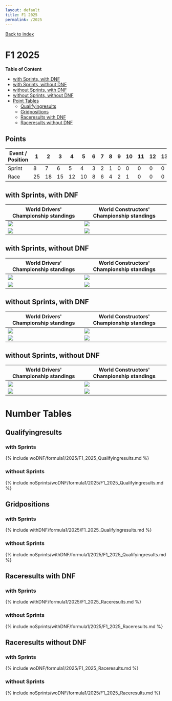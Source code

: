```yaml
---
layout: default
title: F1 2025
permalink: /2025
---
```


[Back to index](/F1_2025_Different_Point_Systems/)

# F1 2025

**Table of Content**

- [with Sprints, with DNF](/F1_2025_Different_Point_Systems/2025#ww)
- [with Sprints, without DNF](/F1_2025_Different_Point_Systems/2025#wn)
- [without Sprints, with DNF](/F1_2025_Different_Point_Systems/2025#nw)
- [without Sprints, without DNF](/F1_2025_Different_Point_Systems/2025#nn)
- [Point Tables](/F1_2025_Different_Point_Systems/2025#tables)
  - [Qualifyingresults](/F1_2025_Different_Point_Systems/2025#tq)
  - [Gridpositions](/F1_2025_Different_Point_Systems/2025#tg)
  - [Raceresults with DNF](/F1_2025_Different_Point_Systems/2025#tw)
  - [Raceresults without DNF](/F1_2025_Different_Point_Systems/2025#tn)

## Points

| Event / Position | 1 | 2 | 3 | 4 | 5 | 6 | 7 | 8 | 9 | 10 | 11 | 12 | 13 | 14 | 15 | 16 | 17 | 18 | 19 | 20 |
| - | - | - | - | - | - | - | - | - | - | - | - | - | - | - | - | - | - | - | - | - |
| Sprint | 8 | 7 | 6 | 5 | 4 | 3 | 2 | 1 | 0 | 0 | 0 | 0 | 0 | 0 | 0 | 0 | 0 | 0 | 0 | 0 |
| Race | 25 | 18 | 15 | 12 | 10 | 8 | 6 | 4 | 2 | 1 | 0 | 0 | 0 | 0 | 0 | 0 | 0 | 0 | 0 | 0 |

## <a id="ww"></a> with Sprints, with DNF

| World Drivers' Championship standings | World Constructors' Championship standings |
| - | - |
| ![](/F1_2025_Different_Point_Systems/docs/assets/withDNF/formula1/2025/F1_2025_Qualifyingresults.png) | ![](/F1_2025_Different_Point_Systems/docs/assets/withDNF/formula1/2025/constructors_F1_2025_Qualifyingresults.png) |
| ![](/F1_2025_Different_Point_Systems/docs/assets/withDNF/formula1/2025/F1_2025_Raceresults.png) | ![](/F1_2025_Different_Point_Systems/docs/assets/withDNF/formula1/2025/constructors_F1_2025_Raceresults.png) |

## <a id="wn"></a> with Sprints, without DNF

| World Drivers' Championship standings | World Constructors' Championship standings |
| - | - |
| ![](/F1_2025_Different_Point_Systems/docs/assets/woDNF/formula1/2025/F1_2025_Qualifyingresults.png) | ![](/F1_2025_Different_Point_Systems/docs/assets/woDNF/formula1/2025/constructors_F1_2025_Qualifyingresults.png) |
| ![](/F1_2025_Different_Point_Systems/docs/assets/woDNF/formula1/2025/F1_2025_Raceresults.png) | ![](/F1_2025_Different_Point_Systems/docs/assets/woDNF/formula1/2025/constructors_F1_2025_Raceresults.png) |

## <a id="nw"></a> without Sprints, with DNF

| World Drivers' Championship standings | World Constructors' Championship standings |
| - | - |
| ![](/F1_2025_Different_Point_Systems/docs/assets/noSprints/withDNF/formula1/2025/F1_2025_Qualifyingresults.png) | ![](/F1_2025_Different_Point_Systems/docs/assets/noSprints/withDNF/formula1/2025/constructors_F1_2025_Qualifyingresults.png) |
| ![](/F1_2025_Different_Point_Systems/docs/assets/noSprints/withDNF/formula1/2025/F1_2025_Raceresults.png) | ![](/F1_2025_Different_Point_Systems/docs/assets/noSprints/withDNF/formula1/2025/constructors_F1_2025_Raceresults.png) |

## <a id="nn"></a> without Sprints, without DNF

| World Drivers' Championship standings | World Constructors' Championship standings |
| - | - |
| ![](/F1_2025_Different_Point_Systems/docs/assets/noSprints/woDNF/formula1/2025/F1_2025_Qualifyingresults.png) | ![](/F1_2025_Different_Point_Systems/docs/assets/noSprints/woDNF/formula1/2025/constructors_F1_2025_Qualifyingresults.png) |
| ![](/F1_2025_Different_Point_Systems/docs/assets/noSprints/woDNF/formula1/2025/F1_2025_Raceresults.png) | ![](/F1_2025_Different_Point_Systems/docs/assets/noSprints/woDNF/formula1/2025/constructors_F1_2025_Raceresults.png) |

# <a id="tables"></a> Number Tables

## <a id="tq"></a> Qualifyingresults

### with Sprints

{% include woDNF/formula1/2025/F1_2025_Qualifyingresults.md %}

### without Sprints

{% include noSprints/woDNF/formula1/2025/F1_2025_Qualifyingresults.md %}

## <a id="tg"></a> Gridpositions

### with Sprints

{% include withDNF/formula1/2025/F1_2025_Qualifyingresults.md %}

### without Sprints

{% include noSprints/withDNF/formula1/2025/F1_2025_Qualifyingresults.md %}

## <a id="tw"></a> Raceresults with DNF

### with Sprints

{% include withDNF/formula1/2025/F1_2025_Raceresults.md %}

### without Sprints

{% include noSprints/withDNF/formula1/2025/F1_2025_Raceresults.md %}

## <a id="tn"></a> Raceresults without DNF

### with Sprints

{% include woDNF/formula1/2025/F1_2025_Raceresults.md %}

### without Sprints

{% include noSprints/woDNF/formula1/2025/F1_2025_Raceresults.md %}
